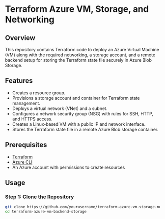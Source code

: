 # Terraform Azure VM, Storage, and Networking

## Overview
This repository contains Terraform code to deploy an Azure Virtual Machine (VM) along with the required networking, a storage account, and a remote backend setup for storing the Terraform state file securely in Azure Blob Storage.

## Features
- Creates a resource group.
- Provisions a storage account and container for Terraform state management.
- Deploys a virtual network (VNet) and a subnet.
- Configures a network security group (NSG) with rules for SSH, HTTP, and HTTPS access.
- Creates a Linux-based VM with a public IP and network interface.
- Stores the Terraform state file in a remote Azure Blob storage container.

## Prerequisites
- [Terraform](https://www.terraform.io/downloads.html) 
- [Azure CLI](https://docs.microsoft.com/en-us/cli/azure/install-azure-cli)
- An Azure account with permissions to create resources

## Usage

### Step 1: Clone the Repository
```bash
git clone https://github.com/yourusername/terraform-azure-vm-storage-networking.git
cd terraform-azure-vm-backend-storage

